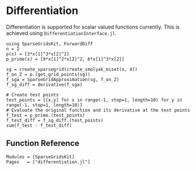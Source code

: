 # Differentiation
Differentiation is supported for scalar valued functions currently.
This is achieved using `DifferentiationInterface.jl`.

```@example diff
using SparseGridsKit, ForwardDiff
n = 2
p(x) = [3*x[1]^3*x[2]^2]
p_prime(x) = [9*x[1]^2*x[2]^2, 6*x[1]^3*x[2]]

sg = create_sparsegrid(create_smolyak_miset(n, 4))
f_on_Z = p.(get_grid_points(sg))
f_sga = SparseGridApproximation(sg, f_on_Z)
f_sg_diff = derivative(f_sga)

# Create test points
test_points = [[x,y] for x in range(-1, stop=1, length=10) for y in range(-1, stop=1, length=10)]
# Evaluate the original function and its derivative at the test points
f_test = p_prime.(test_points)
f_test_diff = f_sg_diff.(test_points)
sum(f_test - f_test_diff)
```

## Function Reference
```@autodocs
Modules = [SparseGridsKit]
Pages   = ["differentiation.jl"]
```